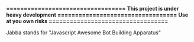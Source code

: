 **==================================**
**This project is under heavy development**
**==================================**
**Use at you own risks**
**==================================**

Jabba stands for "Javascript Awesome Bot Building Apparatus"
